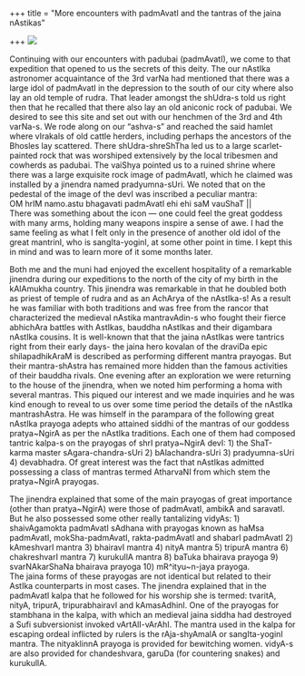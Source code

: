+++
title = "More encounters with padmAvatI and the tantras of the jaina nAstikas"

+++
[![](https://i0.wp.com/bp3.blogger.com/_ZhvcTTaaD_4/RYjoXe6AktI/AAAAAAAAAAM/ZAQDBiDjp9A/s320/padubai.jpg)](http://bp3.blogger.com/_ZhvcTTaaD_4/RYjoXe6AktI/AAAAAAAAAAM/ZAQDBiDjp9A/s1600-h/padubai.jpg)

Continuing with our encounters with padubai (padmAvatI), we come to that
expedition that opened to us the secrets of this deity. The our nAstIka
astronomer acquaintance of the 3rd varNa had mentioned that there was a
large idol of padmAvatI in the depression to the south of our city where
also lay an old temple of rudra. That leader amongst the shUdra-s told
us right then that he recalled that there also lay an old aniconic rock
of padubai. We desired to see this site and set out with our henchmen of
the 3rd and 4th varNa-s. We rode along on our “ashva-s” and reached the
said hamlet where vIrakals of old cattle herders, including perhaps the
ancestors of the Bhosles lay scattered. There shUdra-shreShTha led us to
a large scarlet-painted rock that was worshiped extensively by the local
tribesmen and cowherds as padubai. The vaiShya pointed us to a ruined
shrine where there was a large exquisite rock image of padmAvatI, which
he claimed was installed by a jinendra named pradyumna-sUri. We noted
that on the pedestal of the image of the devI was inscribed a peculiar
mantra:  
OM hrIM namo.astu bhagavati padmAvatI ehi ehi saM vauShaT ||  
There was something about the icon — one could feel the great goddess
with many arms, holding many weapons inspire a sense of awe. I had the
same feeling as what I felt only in the presence of another old idol of
the great mantrinI, who is sangIta-yoginI, at some other point in time.
I kept this in mind and was to learn more of it some months later.

Both me and the muni had enjoyed the excellent hospitality of a
remarkable jinendra during our expeditions to the north of the city of
my birth in the kAlAmukha country. This jinendra was remarkable in that
he doubled both as priest of temple of rudra and as an AchArya of the
nAstIka-s\! As a result he was familiar with both traditions and was
free from the rancor that characterized the medieval nAstika
mantravAdin-s who fought their fierce abhichAra battles with AstIkas,
bauddha nAstIkas and their digambara nAstIka cousins. It is well-known
that that the jaina nAstIkas were tantrics right from their early days-
the jaina hero kovalan of the draviDa epic shilapadhikAraM is described
as performing different mantra prayogas. But their mantra-shAstra has
remained more hidden than the famous activities of their bauddha rivals.
One evening after an exploration we were returning to the house of the
jinendra, when we noted him performing a homa with several mantras. This
piqued our interest and we made inquiries and he was kind enough to
reveal to us over some time period the details of the nAstIka
mantrashAstra. He was himself in the parampara of the following great
nAstIka prayoga adepts who attained siddhi of the mantras of our goddess
pratya\~NgirA as per the nAstIka traditions. Each one of them had
composed tantric kalpa-s on the prayogas of shrI pratya\~NgirA devI: 1)
the ShaT-karma master sAgara-chandra-sUri 2) bAlachandra-sUri 3)
pradyumna-sUri 4) devabhadra. Of great interest was the fact that
nAstIkas admitted possessing a class of mantras termed AtharvaNI from
which stem the pratya\~NgirA prayogas.

The jinendra explained that some of the main prayogas of great
importance (other than pratya\~NgirA) were those of padmAvatI, ambikA
and saravatI. But he also possessed some other really tantalizing
vidyAs: 1) shaivAgamokta padmAvatI sAdhana with prayogas known as haMsa
padmAvatI, mokSha-padmAvatI, rakta-padmAvatI and shabarI padmAvatI 2)
kAmeshvarI mantra 3) bhairavI mantra 4) nityA mantra 5) tripurA mantra
6) chakreshvarI mantra 7) kurukullA mantra 8) baTuka bhairava prayoga 9)
svarNAkarShaNa bhairava prayoga 10) mR^ityu\~n-jaya prayoga.  
The jaina forms of these prayogas are not identical but related to their
AstIka counterparts in most cases. The jinendra explained that in the
padmAvatI kalpa that he followed for his worship she is termed: tvaritA,
nityA, tripurA, tripurabhairavI and kAmasAdhinI. One of the prayogas for
stambhana in the kalpa, with which an medieval jaina siddha had
destroyed a Sufi subversionist invoked vArtAlI-vArAhI. The mantra used
in the kalpa for escaping ordeal inflicted by rulers is the
rAja-shyAmalA or sangIta-yoginI mantra. The nityaklinnA prayoga is
provided for bewitching women. vidyA-s are also provided for
chandeshvara, garuDa (for countering snakes) and kurukullA.
